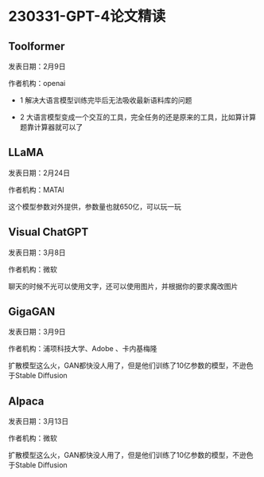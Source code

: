 # 230331-GPT-4论文精读

## Toolformer

发表日期：2月9日

作者机构：openai

- 1 解决大语言模型训练完毕后无法吸收最新语料库的问题

- 2 大语言模型变成一个交互的工具，完全任务的还是原来的工具，比如算计算题靠计算器就可以了

## LLaMA

发表日期：2月24日

作者机构：MATAI

这个模型参数对外提供，参数量也就650亿，可以玩一玩

## Visual ChatGPT

发表日期：3月8日

作者机构：微软

聊天的时候不光可以使用文字，还可以使用图片，并根据你的要求魔改图片

## GigaGAN

发表日期：3月9日

作者机构：浦项科技大学、Adobe 、卡内基梅隆

扩散模型这么火，GAN都快没人用了，但是他们训练了10亿参数的模型，不逊色于Stable Diffusion

## Alpaca

发表日期：3月13日

作者机构：微软

扩散模型这么火，GAN都快没人用了，但是他们训练了10亿参数的模型，不逊色于Stable Diffusion


